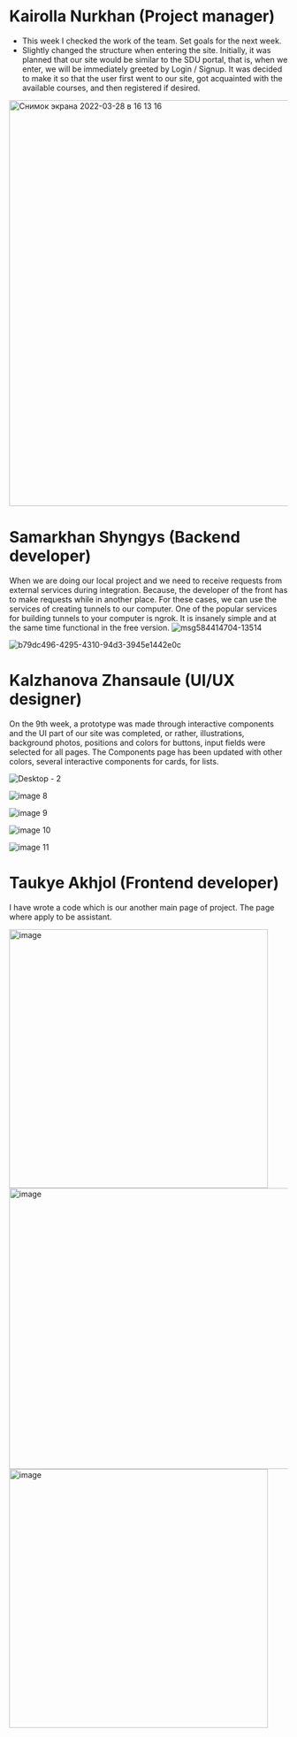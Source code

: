 # Kairolla Nurkhan (Project manager)
* This week I checked the work of the team. Set goals for the next week.
* Slightly changed the structure when entering the site. Initially, it was planned that our site would be similar to the SDU portal, that is, when we enter, we will be immediately greeted by Login / Signup. It was decided to make it so that the user first went to our site, got acquainted with the available courses, and then registered if desired.

<img width="734" alt="Снимок экрана 2022-03-28 в 16 13 16" src="https://user-images.githubusercontent.com/49468283/160376939-84d8a3d1-899d-4f33-8b82-a1b3e5bcedcb.png">

# Samarkhan Shyngys (Backend developer)
When we are doing our local project and we need to receive requests from external services during integration.
Because, the developer of the front has to make requests while in another place.
For these cases, we can use the services of creating tunnels to our computer. One of the popular services for building tunnels to your computer is ngrok. It is insanely simple and at the same time functional in the free version.
![msg584414704-13514](https://user-images.githubusercontent.com/49468283/160339067-43def456-935c-443c-b39a-9399596d72b3.jpg)

![b79dc496-4295-4310-94d3-3945e1442e0c](https://user-images.githubusercontent.com/49468283/160339105-fb6ff998-c1a1-46a6-9eac-809a84af8bd9.jpeg)

# Kalzhanova Zhansaule (UI/UX designer)
On the 9th week, a prototype was made through interactive components and the UI part of our site was completed, or rather, illustrations, background photos, positions and colors for buttons, input fields were selected for all pages. The Components page has been updated with other colors, several interactive components for cards, for lists.

![Desktop - 2](https://user-images.githubusercontent.com/49468283/160377086-0294dd11-39cd-4c5c-8520-b96ffe13c018.jpg)

![image 8](https://user-images.githubusercontent.com/49468283/160377274-e18fda3e-57c0-448e-baa3-7e3449cf1ed7.png)

![image 9](https://user-images.githubusercontent.com/49468283/160377301-228b2e09-cfb4-4abd-bed5-903807e32999.png)

![image 10](https://user-images.githubusercontent.com/49468283/160377333-0ef72212-012d-4f75-9221-a360d08076dd.png)

![image 11](https://user-images.githubusercontent.com/49468283/160377382-f92dd8df-c355-4578-b065-0dc82bcfd2c6.png)

# Taukye Akhjol (Frontend developer)
I have wrote a code which is our another main page of project. The page where apply to be assistant. 

<img width="468" alt="image" src="https://user-images.githubusercontent.com/49468283/160369029-f56dfc10-70cc-49c3-9ec6-04db08cca07f.png">
 
 <img width="508" alt="image" src="https://user-images.githubusercontent.com/49468283/160369058-49000c4c-eecc-43ec-8ddd-e9ec9e8a02a7.png">

<img width="468" alt="image" src="https://user-images.githubusercontent.com/49468283/160369081-0bd3a863-d39c-4379-b7bf-bdac49f91c8a.png">

